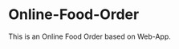 # Online-Food-Order

This is an Online Food Order based on Web-App.



































































































































































